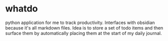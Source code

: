 # whatdo
python application for me to track productivity. Interfaces with obsidian because it's all markdown files. Idea is to store a set of todo items and then surface them by automatically placing them at the start of my daily journal. 
